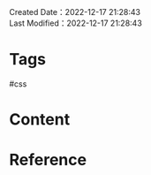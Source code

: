 Created Date：2022-12-17 21:28:43  
Last Modified：2022-12-17 21:28:43

# Tags

#css

# Content

# Reference
